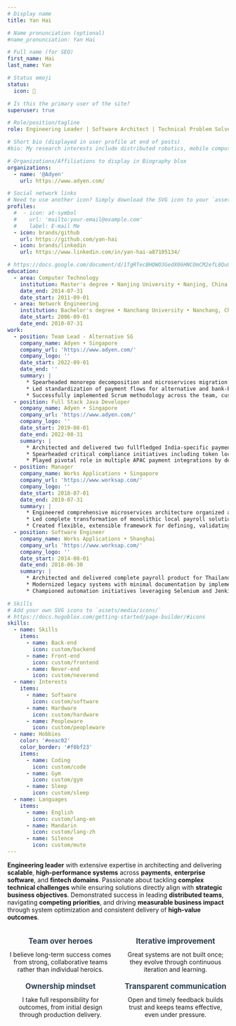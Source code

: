 ```yaml
---
# Display name
title: Yan Hai

# Name pronunciation (optional)
#name_pronunciation: Yan Hai

# Full name (for SEO)
first_name: Hai
last_name: Yan

# Status emoji
status:
  icon: 🐢

# Is this the primary user of the site?
superuser: true

# Role/position/tagline
role: Engineering Leader | Software Architect | Technical Problem Solver | Domain-Driven Designer

# Short bio (displayed in user profile at end of posts)
#bio: My research interests include distributed robotics, mobile computing and programmable matter.

# Organizations/Affiliations to display in Biography blox
organizations:
  - name: '@Adyen'
    url: https://www.adyen.com/

# Social network links
# Need to use another icon? Simply download the SVG icon to your `assets/media/icons/` folder.
profiles:
  #  - icon: at-symbol
  #    url: 'mailto:your-email@example.com'
  #    label: E-mail Me
  - icon: brands/github
    url: https://github.com/yan-hai
  - icon: brands/linkedin
    url: https://www.linkedin.com/in/yan-hai-a87105134/

# https://docs.google.com/document/d/1TgRTecBHQWO3GedX06HNCOmCM2efL8Qu9hrETN5v-tg/edit?tab=t.0
education:
  - area: Computer Technology
    institution: Master's degree • Nanjing University • Nanjing, China
    date_end: 2014-07-31
    date_start: 2011-09-01
  - area: Network Engineering
    institution: Bachelor's degree • Nanchang University • Nanchang, China
    date_start: 2006-09-01
    date_end: 2010-07-31
work:
  - position: Team Lead - Alternative SG
    company_name: Adyen • Singapore
    company_url: 'https://www.adyen.com/'
    company_logo: ''
    date_start: 2022-09-01
    date_end: ''
    summary: |
      * Spearheaded monorepo decomposition and microservices migration in the region, enabling autonomy and independence for the teams while reducing deployment dependencies and accelerating feature delivery
      * Led standardization of payment flows for alternative and bank-based payments and architected flow-oriented monitoring framework, reducing integration complexity, and enabling proactive issue detection with data-driven optimization
      * Successfully implemented Scrum methodology across the team, customizing agile practices to match evolving team maturity and dramatically improving delivery velocity — resulting in recognition as top-performing team in function group
  - position: Full Stack Java Developer
    company_name: Adyen • Singapore
    company_url: 'https://www.adyen.com/'
    company_logo: ''
    date_start: 2019-08-01
    date_end: 2022-08-31
    summary: |
      * Architected and delivered two fullfledged India-specific payment integrations from scratch, enabling seamless processing of Alternative, Bank, and Card payments
      * Spearheaded critical compliance initiatives including token localization and data purging, successfully orchestrating complete migration of tokens from global to India-specific infrastructure
      * Played pivotal role in multiple APAC payment integrations by designing robust, scalable solutions that supported complete payment ecosystem from merchant onboarding through settlement processing
  - position: Manager
    company_name: Works Applications • Singapore
    company_url: 'https://www.worksap.com/'
    company_logo: ''
    date_start: 2018-07-01
    date_end: 2019-07-31
    summary: |
      * Engineered comprehensive microservices architecture organized around business domains, utilizing Spring Cloud and Kafka to establish reliable, real-time communication channels and significantly enhance system resilience
      * Led complete transformation of monolithic local payroll solution into modern, distributed microservices ecosystem using Docker and Kubernetes, dramatically improving scalability and maintainability, and streamlining lifecycle management
      * Created flexible, extensible framework for defining, validating, and managing jurisdiction-specific data while ensuring seamless compatibility with existing legal forms and government submission portals
  - position: Software Engineer
    company_name: Works Applications • Shanghai
    company_url: 'https://www.worksap.com/'
    company_logo: ''
    date_start: 2014-08-01
    date_end: 2018-06-30
    summary: |
      * Architected and delivered complete payroll product for Thailand market from ground up, meticulously designed to meet local compliance requirements and operational demands
      * Modernized legacy systems with minimal documentation by implementing extensible architecture patterns and custom DSL enhancements, dramatically improving system flexibility and enabling successful international expansion
      * Championed automation initiatives leveraging Selenium and Jenkins while establishing robust code quality practices, consistently delivering technical solutions in Agile environments

# Skills
# Add your own SVG icons to `assets/media/icons/`
# https://docs.hugoblox.com/getting-started/page-builder/#icons
skills:
  - name: Skills
    items:
      - name: Back-end
        icon: custom/backend
      - name: Front-end
        icon: custom/frontend
      - name: Never-end
        icon: custom/neverend
  - name: Interests
    items:
      - name: Software
        icon: custom/software
      - name: Hardware
        icon: custom/hardware
      - name: Peopleware
        icon: custom/peopleware
  - name: Hobbies
    color: '#eeac02'
    color_border: '#f0bf23'
    items:
      - name: Coding
        icon: custom/code
      - name: Gym
        icon: custom/gym
      - name: Sleep
        icon: custom/sleep
  - name: Languages
    items:
      - name: English
        icon: custom/lang-en
      - name: Mandarin
        icon: custom/lang-zh
      - name: Silence
        icon: custom/mute
---
```


**Engineering leader** with extensive expertise in architecting and delivering **scalable**, **high-performance systems** across **payments**, **enterprise software**, and **fintech domains**. 
Passionate about tackling **complex technical challenges** while ensuring solutions directly align with **strategic business objectives**. 
Demonstrated success in leading **distributed teams**, navigating **competing priorities**, and driving **measurable business impact** through system optimization and consistent delivery of **high-value outcomes**.

<div style="display: grid; grid-template-columns: 1fr 1fr; gap: 20px; margin: 20px 0;">

<div style="text-align: center;">

<h4 style="font-size: 1.2em; margin-top: 16px; margin-bottom: 12px; color: #2c3e50;">Team over heroes</h4>  
I believe long-term success comes from strong, collaborative teams rather than individual heroics.

<h4 style="font-size: 1.2em; margin-top: 20px; margin-bottom: 12px; color: #2c3e50;">Ownership mindset</h4> 
I take full responsibility for outcomes, from initial design through production delivery.

</div>

<div style="text-align: center;">

<h4 style="font-size: 1.2em; margin-top: 16px; margin-bottom: 12px; color: #2c3e50;">Iterative improvement</h4>  
Great systems are not built once; they evolve through continuous iteration and learning.

<h4 style="font-size: 1.2em; margin-top: 20px; margin-bottom: 12px; color: #2c3e50;">Transparent communication</h4>  
Open and timely feedback builds trust and keeps teams effective, even under pressure.

</div>

</div>

